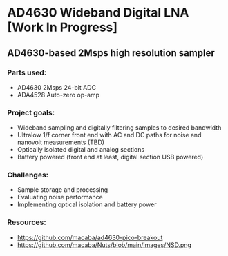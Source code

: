 # AD4630 Wideband Digital LNA [Work In Progress]
## AD4630-based 2Msps high resolution sampler
### Parts used:
- AD4630 2Msps 24-bit ADC
- ADA4528 Auto-zero op-amp
### Project goals:
- Wideband sampling and digitally filtering samples to desired bandwidth
- Ultralow 1/f corner front end with AC and DC paths for noise and nanovolt measurements (TBD)
- Optically isolated digital and analog sections
- Battery powered (front end at least, digital section USB powered)
### Challenges: 
- Sample storage and processing
- Evaluating noise performance
- Implementing optical isolation and battery power
### Resources:
- https://github.com/macaba/ad4630-pico-breakout
- https://github.com/macaba/Nuts/blob/main/images/NSD.png
